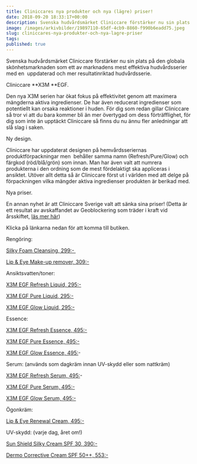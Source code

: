```yaml
---
title: Cliniccares nya produkter och nya (lägre) priser!
date: 2018-09-20 18:33:17+00:00
description: Svenska hudvårdsmärket Cliniccare förstärker nu sin plats på den globala skönhetsmarknaden som ett av marknadens mest effektiva hudvårdsserier med en  uppdaterad och mer resultatinriktad hudvårdsserie.
image: /images/arkivbilder/19897110-65df-4cb9-8860-f990b6eadd75.jpeg
slug: cliniccares-nya-produkter-och-nya-lagre-priser
tags: 
published: true
---
```


Svenska hudvårdsmärket Cliniccare förstärker nu sin plats på den globala skönhetsmarknaden som ett av marknadens mest effektiva hudvårdsserier med en  uppdaterad och mer resultatinriktad hudvårdsserie.

Cliniccare **X3M **EGF.

Den nya X3M serien har ökat fokus på effektivitet genom att maximera mängderna aktiva ingredienser. De har även reducerat ingredienser som potentiellt kan orsaka reaktioner i huden. För dig som redan gillar Cliniccare så tror vi att du bara kommer bli än mer övertygad om dess förträfflighet, för dig som inte än upptäckt Cliniccare så finns du nu ännu fler anledningar att slå slag i saken.

Ny design.

Cliniccare har uppdaterat designen på hemvårdsseriernas produktförpackningar men  behåller samma namn (Refresh/Pure/Glow) och färgkod (röd/blå/grön) som innan. Man har även valt att numrera produkterna i den ordning som de mest fördelaktigt ska appliceras i ansiktet. Utöver allt detta så är Cliniccare först ut i världen med att delge på förpackningen vilka mängder aktiva ingredienser produkten är berikad med.

Nya priser.

En annan nyhet är att Cliniccare Sverige valt att sänka sina priser! (Detta är ett resultat av avskaffandet av Geoblockering som träder i kraft vid årsskiftet, [läs mer här](http://www.consilium.europa.eu/sv/policies/geo-blocking/))

Klicka på länkarna nedan för att komma till butiken.

Rengöring:

[Silky Foam Cleansing, 299:- ](https://www.beauty-bar.se/produkt/testprodukt-8/?ref=14)

[Lip & Eye Make-up remover, 309:-](https://www.beauty-bar.se/produkt/lip-eye-make-up-remover100ml-2/?ref=14)

Ansiktsvatten/toner:

[X3M EGF Refresh Liquid, 295:-](https://www.beauty-bar.se/produkt/x3m-egf-refresh-liquid100ml/?ref=14)

[X3M EGF Pure Liquid, 295:-](https://www.beauty-bar.se/produkt/x3m-egf-pure-toner100ml/?ref=14)

[X3M EGF Glow Liquid, 295:-](https://www.beauty-bar.se/produkt/x3megf-glow-liquid-100ml/?ref=14)

Essence:

[X3M EGF Refresh Essence, 495:-](https://www.beauty-bar.se/produkt/x3m-egf-refresh-essence50ml/?ref=14)

[X3M EGF Pure Essence, 495:-](https://www.beauty-bar.se/produkt/x3m-egf-pure-essence50ml/?ref=14)

[X3M EGF Glow Essence, 495:](https://www.beauty-bar.se/produkt/x3megf-glow-essence50ml/?ref=14)-

Serum: (används som dagkräm innan UV-skydd eller som nattkräm)

[X3M EGF Refresh Serum, 495:](https://www.beauty-bar.se/produkt/x3megf-refresh-serum50ml/?ref=14)-

[X3M EGF Pure Serum, 495:-](https://www.beauty-bar.se/produkt/x3m-egf-pure-serum50ml/?ref=14)

[X3M EGF Glow Serum, 495:-](https://www.beauty-bar.se/produkt/x3m-egf-glow-serum50ml/?ref=14)

Ögonkräm:

[Lip & Eye Renewal Cream, 495:-](https://www.beauty-bar.se/produkt/dermo-corrective-cream-spf-5030ml-kopia/?ref=14)

UV-skydd: (varje dag, året om!)

[Sun Shield Silky Cream SPF 30, 390:-](https://www.beauty-bar.se/produkt/sun-shield-silky-cream-spf-30-pa50ml/?ref=14)

[Dermo Corrective Cream SPF 50++, 553:-](https://www.beauty-bar.se/produkt/dermocorrective/?ref=14)
